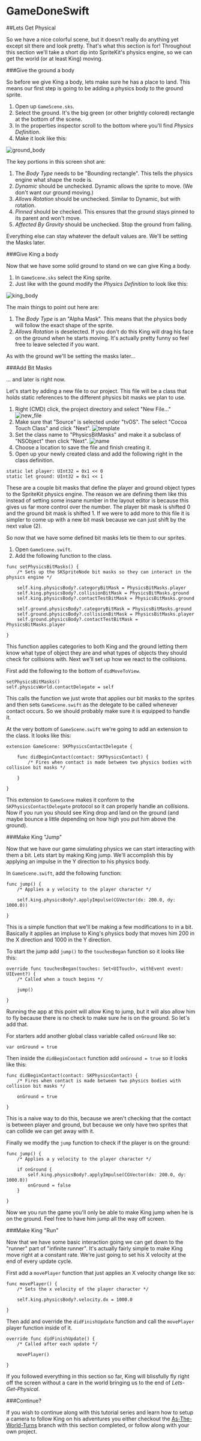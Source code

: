 # GameDoneSwift
##Lets Get Physical

So we have a nice colorful scene, but it doesn't really do anything yet except sit there and look pretty. That's
what this section is for! Throughout this section we'll take a short dip into SpriteKit's physics engine, so we
can get the world (or at least King) moving.

###Give the ground a body

So before we give King a body, lets make sure he has a place to land. This means our first step is going to be
adding a physics body to the ground sprite.

1. Open up `GameScene.sks`.
2. Select the ground. It's the big green (or other brightly colored) rectangle at the bottom of the scene.
3. In the properties inspector scroll to the bottom where you'll find *Physics Definition*.
4. Make it look like this:

![ground_body](https://raw.githubusercontent.com/IBM-MIL/GameDoneSwift/Lets-Get-Physical/img/ground.png)

The key portions in this screen shot are:

1. The *Body Type* needs to be "Bounding rectangle". This tells the physics engine what shape the node is.
2. *Dynamic* should be unchecked. Dynamic allows the sprite to move. (We don't want our ground moving.)
3. *Allows Rotation* should be unchecked. Similar to Dynamic, but with rotation.
4. *Pinned* should be checked. This ensures that the ground stays pinned to its parent and won't move.
5. *Affected By Gravity* should be unchecked. Stop the ground from falling.

Everything else can stay whatever the default values are. We'll be setting the Masks later.

###Give King a body

Now that we have some solid ground to stand on we can give King a body.

1. In `GameScene.sks` select the King sprite.
2. Just like with the gound modify the *Physics Definition* to look like this:

![king_body](https://raw.githubusercontent.com/IBM-MIL/GameDoneSwift/Lets-Get-Physical/img/king.png)

The main things to point out here are:

1. The *Body Type* is an "Alpha Mask". This means that the physics body will follow the exact shape of the sprite.
2. *Allows Rotation* is deselected. If you don't do this King will drag his face on the ground when he starts
moving. It's actually pretty funny so feel free to leave selected if you want.

As with the ground we'll be setting the masks later...

###Add Bit Masks

... and later is right now.

Let's start by adding a new file to our project. This file will be a class that holds static references to the 
different physics bit masks we plan to use.

1. Right (CMD) click, the project directory and select "New File..."
![new_file](https://raw.githubusercontent.com/IBM-MIL/GameDoneSwift/Lets-Get-Physical/img/new_file.png)
2. Make sure that "Source" is selected under "tvOS". The select "Cocoa Touch Class" and click "Next".
![template](https://raw.githubusercontent.com/IBM-MIL/GameDoneSwift/Lets-Get-Physical/img/template.png)
3. Set the class name to "PhysicsBitMasks" and make it a subclass of "NSObject" then click "Next".
![name](https://raw.githubusercontent.com/IBM-MIL/GameDoneSwift/Lets-Get-Physical/img/file_name.png)
4. Choose a location to save the file and finish creating it.
5. Open up your newly created class and add the following right in the class definition.

```
static let player: UInt32 = 0x1 << 0
static let ground: UInt32 = 0x1 << 1
```

These are a couple bit masks that define the player and ground object types to the SpriteKit physics engine. The
reason we are defining them like this instead of setting some insane number in the layout editor is because this
gives us far more control over the number. The player bit mask is shifted 0 and the ground bit mask is shifted 1. 
If we were to add more to this file it is simpler to come up with a new bit mask because we can just shift by the
next value (2).

So now that we have some defined bit masks lets tie them to our sprites.

1. Open `GameScene.swift`.
2. Add the following function to the class.

```
func setPhysicsBitMasks() {
    /* Sets up the SKSpriteNode bit masks so they can interact in the physics engine */
        
    self.king.physicsBody?.categoryBitMask = PhysicsBitMasks.player
    self.king.physicsBody?.collisionBitMask = PhysicsBitMasks.ground
    self.king.physicsBody?.contactTestBitMask = PhysicsBitMasks.ground
        
    self.ground.physicsBody?.categoryBitMask = PhysicsBitMasks.ground
    self.ground.physicsBody?.collisionBitMask = PhysicsBitMasks.player
    self.ground.physicsBody?.contactTestBitMask = PhysicsBitMasks.player
        
}
```

This function applies categories to both King and the ground letting them know what type of object they are and
what types of objects they should check for collisions with. Next we'll set up how we react to the collisions.

First add the following to the bottom of `didMoveToView`.

```
setPhysicsBitMasks()
self.physicsWorld.contactDelegate = self
```

This calls the function we just wrote that applies our bit masks to the sprites and then sets `GameScene.swift` as
the delegate to be called whenever contact occurs. So we should probably make sure it is equipped to handle it.

At the very bottom of `GameScene.swift` we're going to add an extension to the class. It looks like this:

```
extension GameScene: SKPhysicsContactDelegate {
    
    func didBeginContact(contact: SKPhysicsContact) {
        /* Fires when contact is made between two physics bodies with collision bit masks */
        
    }
    
}
```

This extension to `GameScene` makes it conform to the `SKPhysicsContactDelegate` protocol so it can properly handle
an collisions. Now if you run you should see King drop and land on the ground (and maybe bounce a little depending
on how high you put him above the ground).

###Make King "Jump"

Now that we have our game simulating physics we can start interacting with them a bit. Lets start by making King 
jump. We'll accomplish this by applying an impulse in the Y direction to his physics body.

In `GameScene.swift`, add the following function:

```
func jump() {
    /* Applies a y velocity to the player character */
        
    self.king.physicsBody?.applyImpulse(CGVector(dx: 200.0, dy: 1000.0))
        
}
```

This is a simple function that we'll be making a few modifications to in a bit. Basically it applies an impluse
to King's physics body that moves him 200 in the X direction and 1000 in the Y direction.

To start the jump add `jump()` to the `touchesBegan` function so it looks like this:

```
override func touchesBegan(touches: Set<UITouch>, withEvent event: UIEvent?) {
    /* Called when a touch begins */
        
    jump()
        
}
```

Running the app at this point will allow King to jump, but it will also allow him to fly because there is no check
to make sure he is on the ground. So let's add that.

For starters add another global class variable called `onGround` like so:

```
var onGround = true
```

Then inside the `didBeginContact` function add `onGround = true` so it looks like this:

```
func didBeginContact(contact: SKPhysicsContact) {
    /* Fires when contact is made between two physics bodies with collision bit masks */
        
    onGround = true
        
}
```

This is a naive way to do this, because we aren't checking that the contact is between player and ground, but
because we only have two sprites that can collide we can get away with it.

Finally we modify the `jump` function to check if the player is on the ground:

```
func jump() {
    /* Applies a y velocity to the player character */
        
    if onGround {
        self.king.physicsBody?.applyImpulse(CGVector(dx: 200.0, dy: 1000.0))
        onGround = false
    }
        
}
```

Now we you run the game you'll only be able to make King jump when he is on the ground. Feel free to have him jump
all the way off screen.

###Make King "Run"

Now that we have some basic interaction going we can get down to the "runner" part of "infinite runner". It's
actually fairly simple to make King move right at a constant rate. We're just going to set his X velocity at the
end of every update cycle. 

First add a `movePlayer` function that just applies an X velocity change like so:

```
func movePlayer() {
    /* Sets the x velocity of the player character */
        
    self.king.physicsBody?.velocity.dx = 1000.0
        
}
```

Then add and override the `didFinishUpdate` function and call the `movePlayer` player function inside of it.  

```
override func didFinishUpdate() {
    /* Called after each update */
        
    movePlayer()
    
}
```

If you followed everything in this section so far, King will blissfully fly right off the screen without a care 
in the world bringing us to the end of *Lets-Get-Physical*.

###Continue?

If you wish to continue along with this tutorial series and learn how to setup a camera to follow King on his
adventures you either checkout the [As-The-World-Turns](https://github.com/IBM-MIL/GameDoneSwift/tree/As-The-World-Turns) 
branch with this section completed, or follow along with your own project.

